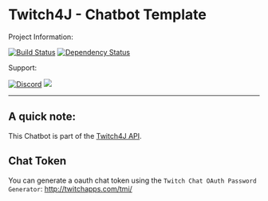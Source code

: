 # Twitch4J - Chatbot Template

Project Information:

[![Build Status](https://travis-ci.org/PhilippHeuer/twitch4j-chatbot.svg?branch=master)](https://travis-ci.org/PhilippHeuer/twitch4j-chatbot)
[![Dependency Status](https://www.versioneye.com/user/projects/58a4e597b4d2a200369506a3/badge.svg?style=flat-square)](https://www.versioneye.com/user/projects/58a4e597b4d2a200369506a3)

Support:

[![Discord](https://img.shields.io/badge/Join-Twitch4J-7289DA.svg?style=flat-square)](https://discord.gg/FQ5vgW3)
[<img src="https://discordapp.com/api/guilds/143001431388061696/widget.png?style=shield">](https://discord.gg/FQ5vgW3)

--------

## A quick note:
This Chatbot is part of the [Twitch4J API](https://github.com/PhilippHeuer/twitch4j).


## Chat Token
You can generate a oauth chat token using the `Twitch Chat OAuth Password Generator`:
http://twitchapps.com/tmi/

